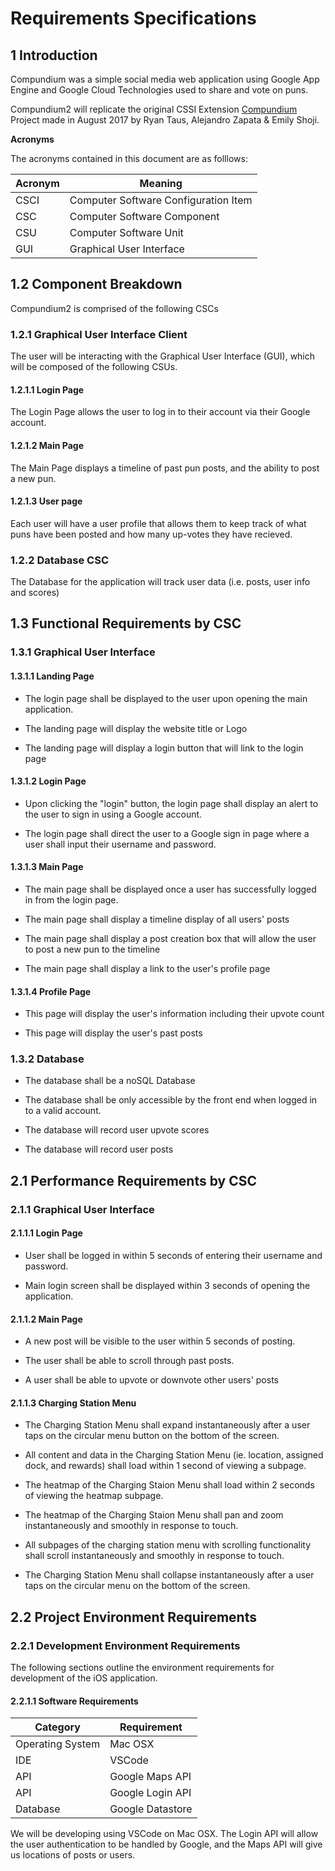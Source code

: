 # Requirements Specifications

## 1  Introduction

Compundium was a simple social media web application using Google App Engine and Google Cloud Technologies used to share and vote on puns.

Compundium2 will replicate the original CSSI Extension [Compundium](https://github.com/RyTaus/punr) Project made in August 2017 by Ryan Taus, Alejandro Zapata & Emily Shoji.

**Acronyms**

The acronyms contained in this document are as folllows:

Acronym | Meaning
|-----|--------|
CSCI  | Computer Software Configuration Item
CSC   | Computer Software Component
CSU   | Computer Software Unit
GUI   | Graphical User Interface

## 1.2  Component Breakdown

Compundium2 is comprised of the following CSCs

### 1.2.1 Graphical User Interface Client

The user will be interacting with the Graphical User Interface (GUI), which will be composed of the following CSUs.

#### 1.2.1.1 Login Page

The Login Page allows the user to log in to their account via their Google account.

#### 1.2.1.2 Main Page

The Main Page displays a timeline of past pun posts, and the ability to post a new pun.

#### 1.2.1.3 User page

Each user will have a user profile that allows them to keep track of what puns have been posted and how many up-votes they have recieved.

### 1.2.2 Database CSC

The Database for the application will track user data (i.e. posts, user info and scores)

## 1.3  Functional Requirements by CSC

### 1.3.1 Graphical User Interface

#### 1.3.1.1 Landing Page

* The login page shall be displayed to the user upon opening the main application.

* The landing page will display the website title or Logo

* The landing page will display a login button that will link to the login page

#### 1.3.1.2 Login Page

* Upon clicking the "login" button, the login page shall display an alert to the user to sign in using a Google account.

* The login page shall direct the user to a Google sign in page where a user shall input their username and password.

#### 1.3.1.3 Main Page

* The main page shall be displayed once a user has successfully logged in from the login page.

* The main page shall display a timeline display of all users' posts

* The main page shall display a post creation box that will allow the user to post a new pun to the timeline

* The main page shall display a link to the user's profile page


#### 1.3.1.4 Profile Page

* This page will display the user's information including their upvote count

* This page will display the user's past posts


### 1.3.2 Database

* The database shall be a noSQL Database

* The database shall be only accessible by the front end when logged in to a valid account.

* The database will record user upvote scores

* The database will record user posts

## 2.1  Performance Requirements by CSC

### 2.1.1 Graphical User Interface

#### 2.1.1.1 Login Page

* User shall be logged in within 5 seconds of entering their username and password.

* Main login screen shall be displayed within 3 seconds of opening the application.

#### 2.1.1.2 Main Page

* A new post will be visible to the user within 5 seconds of posting.

* The user shall be able to scroll through past posts.

* A user shall be able to upvote or downvote other users' posts

#### 2.1.1.3 Charging Station Menu

* The Charging Station Menu shall expand instantaneously after a user taps on the circular menu button on the bottom of the screen.

* All content and data in the Charging Station Menu (ie. location, assigned dock, and rewards) shall load within 1 second of viewing a subpage.

* The heatmap of the Charging Staion Menu shall load within 2 seconds of viewing the heatmap subpage. 

* The heatmap of the Charging Staion Menu shall pan and zoom instantaneously and smoothly in response to touch.

* All subpages of the charging station menu with scrolling functionality shall scroll instantaneously and smoothly in response to touch.

* The Charging Station Menu shall collapse instantaneously after a user taps on the circular menu on the bottom of the screen.

## 2.2  Project Environment Requirements

### 2.2.1   Development Environment Requirements

The following sections outline the environment requirements for development of the iOS application. 

#### 2.2.1.1 Software Requirements

Category | Requirement
|--------|------------|
Operating System | Mac OSX
IDE | VSCode
API | Google Maps API
API | Google Login API
Database | Google Datastore

We will be developing using VSCode on Mac OSX. The Login API will allow the user authentication to be handled by Google, and the  Maps API will give us locations of posts or users. 
